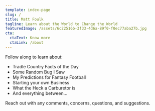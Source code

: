 ```yaml
---
template: index-page
slug: /
title: Matt Foulk
tagline: Learn about the World to Change the World
featuredImage: /assets/6c22516b-3f33-4d6a-89f0-f0ec77aba27b.jpg
cta:
  ctaText: Know more
  ctaLink: /about
---
```

F﻿ollow along to learn about: 

* T﻿radle Country Facts of the Day
* S﻿ome Random Bug I Saw
* M﻿y Predictions for Fantasy Football
* S﻿tarting your own Business
* What the Heck a Carburetor is
* A﻿nd everything between... 

R﻿each out with any comments, concerns, questions, and suggestions.